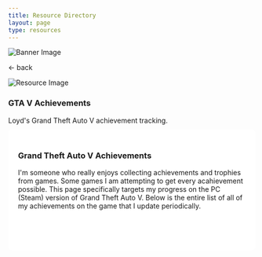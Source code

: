 ```yaml
---
title: Resource Directory
layout: page
type: resources
---
```

<style>
    hr.has-background-black {
        display: none;
    }

    h1.title {
        display: none;
    }
</style>
<link rel="stylesheet" href="https://api.scyted.tv/wave-development/dashboard/scytedtv-resources-mobile.css">
<body>

<div class="banner">
    <img src="https://cdn.scyted.tv/website-assets/resource-portal/banner.jpg" alt="Banner Image" class="banner-image">
  </div>

<div class="resource-container">
  
  <div class="resource-wrapper">
  
  <div class="resource-back" onclick="backButton()"><p>← back</p></div>

  <div class="resource-info-box">
    <img src="https://cdn.scyted.tv/website-assets/resource-portal/logos/loyd-gtav.jpg" alt="Resource Image" class="resource-image">
    <h3>GTA V Achievements</h3>
    Loyd's Grand Theft Auto V achievement tracking.<br>
  </div>
  
  </div>
  
<div class="resource-box">

  <div id="login-container" class="login-container">
  </div>

  <style>
    .user-info-box {
        flex: 1;
        padding: 20px;
        background-color: #fff;
        border-radius: 8px;
        margin-top: 10px;
        text-align: left;
    }
    </style>
  <style>
  .achievements-container body {
  font-family: Arial, sans-serif;
  background-color: #f2f2f2;
  color: #333;
  margin: 0;
  padding: 0;
  display: flex;
  justify-content: center;
  align-items: center;
  min-height: 100vh;
}
.achievements-container .container  {
  max-width: 100%;
  width: 100%;
  padding: 10px;
  background-color: #fff;
  border-radius: 0;
  box-shadow: none;
  overflow-y: auto;
}
.achievements-container h1 {
  font-size: 20px;
  text-align: center;
  margin-bottom: 15px;
  color: #333;
}
.achievements-container .achievement {
  border-bottom: 1px solid #ddd;
  padding: 15px;
  display: block;
}
.achievements-container .achievement:last-child {
  border-bottom: none;
}
.achievements-container .achievement h3 {
  margin: 0;
  font-size: 16px;
  color: #333;
  margin-left: 0;
}
.achievements-container .achievement p {
  margin: 5px 0;
  font-size: 12px;
  color: #666;
  margin-left: 0;
}
.achievements-container .achievement-details {
  margin-right: 0;
}
.achievements-container .achievement-status {
  font-size: 14px;
  font-weight: bold;
  color: #4caf50;
  margin-left: 0;
}
.achievements-container .achievement-status.incomplete {
  color: #f44336;
}
.achievements-container .achievement-date-time {
  font-size: 12px;
  color: #888;
  margin-left: 0;
}
.achievements-container .date-time-box {
  border: 1px solid #ddd;
  border-radius: 5px;
  padding: 5px 10px;
  display: block;
  margin-bottom: 5px;
}
.achievements-container .progress-bar {
  width: calc(100% - 30px);
  height: 10px;
  background-color: #f2f2f2;
  border-radius: 5px;
  margin-top: 5px;
  overflow: hidden;
  border: 1px solid #ddd;
  margin-left: 0;
  position: relative;
}
.achievements-container .progress {
  height: 100%;
  background-color: #4caf50;
  border-radius: 5px;
  transition: width 0.5s ease-in-out;
}
.achievements-container .incomplete .progress {
  background-color: #f44336;
}
.achievements-container .progress-text {
  display: none;
}

</style>
<div class="container">

<div class="user-info-box" id="userInfoBox">

<h3>Grand Theft Auto V Achievements</h3>

I'm someone who really enjoys collecting achievements and trophies from games. Some games I am attempting to get every acahievement possible. This page specifically targets my progress on the PC (Steam) version of Grand Theft Auto V. Below is the entire list of all of my achievements on the game that I update periodically.

<br><br>

<link rel="stylesheet" href="https://cdnjs.cloudflare.com/ajax/libs/font-awesome/5.15.4/css/all.min.css">

<div class="achievements-container">
  <div id="achievements"></div>
</div>

</div>
</div>
</div>
</div>

<script src="https://api.scyted.tv/wave-development/dashboard/page-loading-script.js"></script>
<script src="index-script.js"></script>
<script src="insert-scripts.js"></script>
<script src="https://api.scyted.tv/wave-development/dashboard/mobile-redirect.js"></script>
<script async src="https://www.googletagmanager.com/gtag/js?id=G-LF3ZTHGQHE"></script>

</body>